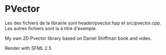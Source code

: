 # PVector 

Les dex fichiers de la librairie sont header/pvector.hpp et src/pvector.cpp. Les autres fichiers sont la à titre d'exemple.



My own 2D Pvector library based on Daniel Shiffman book and video.

Render with SFML 2.5